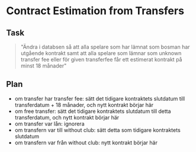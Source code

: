 # Contract Estimation from Transfers

## Task
> "Ändra i databsen så att alla spelare som har lämnat som bosman har utgående kontrakt samt att alla spelare som lämnar som unknown transfer fee eller för given transferfee får ett estimerat kontrakt på minst 18 månader"

## Plan
- om transfer har transfer fee: sätt det tidigare kontraktets slutdatum till transferdatum + 18 månader, och nytt kontrakt börjar här
- om free transfer: sätt det tidigare kontraktets slutdatum till detta transferdatum, och nytt kontrakt börjar här
- om transfer var lån: ignorera
- om transfern var till without club: sätt detta som tidigare kontraktets slutdatum
- om transfern var från without club: nytt kontrakt börjar här